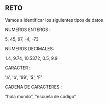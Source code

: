 ## RETO 
Vamos a identificar los siguientes tipos de datos

NUMEROS ENTEROS : 

5, 45, 97, -4, -73

NUMEROS DECIMALES:

1.4, 9.74, 10.5372, 0.5, 9.9

CARACTER : 

'a', 'b', '99', '$', 'F'

CADENA DE CARACTERES : 

"hola mundo", "escuela de código"
